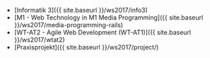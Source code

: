 * [Informatik 3]({{ site.baseurl }}/ws2017/info3)
* [M1 - Web Technology in M1 Media Programming]({{ site.baseurl }}/ws2017/media-programming-rails)
* [WT-AT2 - Agile Web Development (WT-AT1)]({{ site.baseurl }}/ws2017/wtat2)
* [Praxisprojekt]({{ site.baseurl }}/ws2017/project/)

